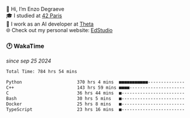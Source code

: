 👋 Hi, I’m Enzo Degraeve <br>
🎓 I studied at [42 Paris](https://42.fr/)<br>
💼 I work as an AI developer at [Theta](https://theta.mc/)<br>
🌐 Check out my personal website: [EdStudio](https://edstudio.fr/)

### 🕐 WakaTime
*since sep 25 2024*

<!--START_SECTION:waka-->

```txt
Total Time: 784 hrs 54 mins

Python                     370 hrs 4 mins  ■■■■■■■■■■■--------------   45.02 %
C++                        143 hrs 59 mins ■■■■---------------------   17.52 %
C                          36 hrs 44 mins  ■------------------------   04.47 %
Bash                       30 hrs 5 mins   ■------------------------   03.66 %
Docker                     25 hrs 8 mins   ■------------------------   03.06 %
TypeScript                 23 hrs 16 mins  ■------------------------   02.83 %
```

<!--END_SECTION:waka-->
